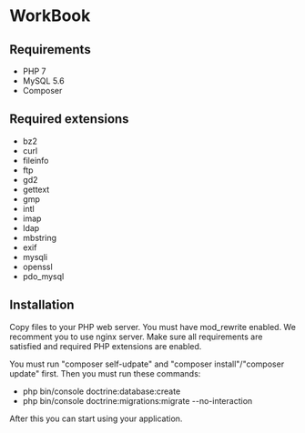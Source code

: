 WorkBook
========

Requirements
------------
- PHP 7
- MySQL 5.6
- Composer

Required extensions
-------------------
- bz2
- curl
- fileinfo
- ftp
- gd2
- gettext
- gmp
- intl
- imap
- ldap
- mbstring
- exif
- mysqli
- openssl
- pdo_mysql

Installation
------------

Copy files to your PHP web server. You must have mod_rewrite enabled.
We recomment you to use nginx server. Make sure all requirements are satisfied
and required PHP extensions are enabled.

You must run "composer self-udpate" and "composer install"/"composer update" first.
Then you must run these commands:

- php bin/console doctrine:database:create
- php bin/console doctrine:migrations:migrate --no-interaction

After this you can start using your application.
